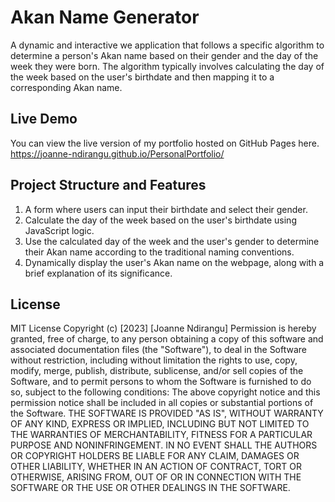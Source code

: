 # Akan Name Generator
A dynamic and interactive we application that follows a specific algorithm to determine a person's Akan name based on their gender and the day of the week they were born. The algorithm typically involves calculating the day of the week based on the user's birthdate and then mapping it to a corresponding Akan name.

## Live Demo
You can view the live version of my portfolio hosted on GitHub Pages here.
https://joanne-ndirangu.github.io/PersonalPortfolio/

## Project Structure and Features
1. A form where users can input their birthdate and select their gender.
2. Calculate the day of the week based on the user's birthdate using JavaScript logic.
3. Use the calculated day of the week and the user's gender to determine their Akan name according to the traditional naming conventions.
4. Dynamically display the user's Akan name on the webpage, along with a brief explanation of its significance.

## License
MIT License Copyright (c) [2023] [Joanne Ndirangu] Permission is hereby granted, free of charge, to any person obtaining a copy of this software and associated documentation files (the "Software"), to deal in the Software without restriction, including without limitation the rights to use, copy, modify, merge, publish, distribute, sublicense, and/or sell copies of the Software, and to permit persons to whom the Software is furnished to do so, subject to the following conditions: The above copyright notice and this permission notice shall be included in all copies or substantial portions of the Software. THE SOFTWARE IS PROVIDED "AS IS", WITHOUT WARRANTY OF ANY KIND, EXPRESS OR IMPLIED, INCLUDING BUT NOT LIMITED TO THE WARRANTIES OF MERCHANTABILITY, FITNESS FOR A PARTICULAR PURPOSE AND NONINFRINGEMENT. IN NO EVENT SHALL THE AUTHORS OR COPYRIGHT HOLDERS BE LIABLE FOR ANY CLAIM, DAMAGES OR OTHER LIABILITY, WHETHER IN AN ACTION OF CONTRACT, TORT OR OTHERWISE, ARISING FROM, OUT OF OR IN CONNECTION WITH THE SOFTWARE OR THE USE OR OTHER DEALINGS IN THE SOFTWARE.